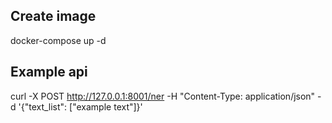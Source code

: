 ## Create image

docker-compose up -d

## Example api

curl -X POST http://127.0.0.1:8001/ner -H "Content-Type: application/json" -d '{"text_list": ["example text"]}'
